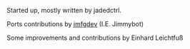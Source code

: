 Started up, mostly written by jadedctrl.

Ports contributions by [jmfgdev](https://notabug.org/jimmybot) (I.E. Jimmybot)

Some improvements and contributions by Einhard Leichtfuß

